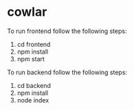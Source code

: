 # cowlar

To run frontend follow the following steps:
  1) cd frontend
  2) npm install
  3) npm start

To run backend follow the following steps:
  1) cd backend
  2) npm install
  3) node index
